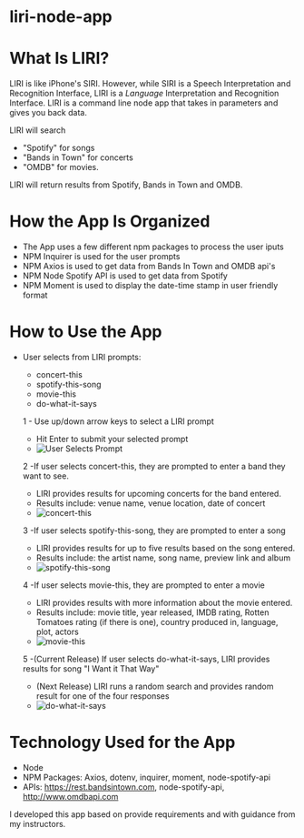 # liri-node-app

# What Is LIRI?

LIRI is like iPhone's SIRI. However, while SIRI is a Speech Interpretation and Recognition Interface, LIRI is a _Language_ Interpretation and Recognition Interface. LIRI is a command line node app that takes in parameters and gives you back data.

LIRI will search
 - "Spotify" for songs
 - "Bands in Town" for concerts
 - "OMDB" for movies.

 LIRI will return results from Spotify, Bands in Town and OMDB.
 
 # How the App Is Organized
  - The App uses a few different npm packages to process the user iputs
  - NPM Inquirer is used for the user prompts
  - NPM Axios is used to get data from Bands In Town and OMDB api's
  - NPM Node Spotify API is used to get data from Spotify
  - NPM Moment is used to display the date-time stamp in user friendly format
  
  # How to Use the App
   - User selects from LIRI prompts:
     - concert-this
     - spotify-this-song
     - movie-this
     - do-what-it-says
     
     1 - Use up/down arrow keys to select a LIRI prompt
       - Hit Enter to submit your selected prompt
       - ![User Selects Prompt](https://kknape.github.io/liri-node-app/images/liri_screenshots_11.png)
       
     2 -If user selects concert-this, they are prompted to enter a band they want to see.
       - LIRI provides results for upcoming concerts for the band entered. 
       - Results include: venue name, venue location, date of concert
       - ![concert-this](https://kknape.github.io/liri-node-app/images/liri_screenshots_12.png)
      
     3 -If user selects spotify-this-song, they are prompted to enter a song
       - LIRI provides results for up to five results based on the song entered. 
       - Results include: the artist name, song name, preview link and album
       - ![spotify-this-song](https://kknape.github.io/liri-node-app/images/liri_screenshots_13.png)
       
     4 -If user selects movie-this, they are prompted to enter a movie
       - LIRI provides results with more information about the movie entered. 
       - Results include: movie title, year released, IMDB rating, Rotten Tomatoes rating (if there is one), country produced in, language, plot, actors
       - ![movie-this](https://kknape.github.io/liri-node-app/images/liri_screenshots_14.png)
       
      5 -(Current Release) If user selects do-what-it-says, LIRI provides results for song "I Want it That Way"
       - (Next Release) LIRI runs a random search and provides random result for one of the four responses
       - ![do-what-it-says](https://kknape.github.io/liri-node-app/images/liri_screenshots_15.png)
       
# Technology Used for the App
 - Node
 - NPM Packages: Axios, dotenv, inquirer, moment, node-spotify-api
 - APIs: https://rest.bandsintown.com, node-spotify-api, http://www.omdbapi.com
 
 I developed this app based on provide requirements and with guidance from my instructors.
 
 

